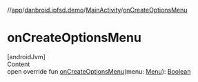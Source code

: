 //[app](../../index.md)/[danbroid.ipfsd.demo](../index.md)/[MainActivity](index.md)/[onCreateOptionsMenu](on-create-options-menu.md)



# onCreateOptionsMenu  
[androidJvm]  
Content  
open override fun [onCreateOptionsMenu](on-create-options-menu.md)(menu: [Menu](https://developer.android.com/reference/kotlin/android/view/Menu.html)): [Boolean](https://kotlinlang.org/api/latest/jvm/stdlib/kotlin/-boolean/index.html)  



